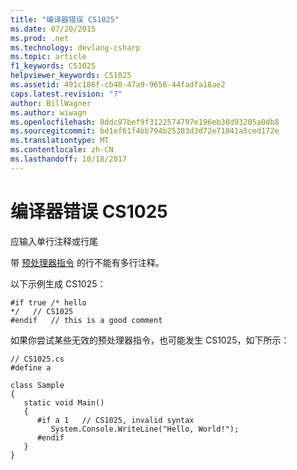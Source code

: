 ```yaml
---
title: "编译器错误 CS1025"
ms.date: 07/20/2015
ms.prod: .net
ms.technology: devlang-csharp
ms.topic: article
f1_keywords: CS1025
helpviewer_keywords: CS1025
ms.assetid: 491c186f-cb40-47a9-9656-44fadfa18ae2
caps.latest.revision: "7"
author: BillWagner
ms.author: wiwagn
ms.openlocfilehash: 8ddc97bef9f3122574797e196eb38d93205a0db8
ms.sourcegitcommit: bd1ef61f4bb794b25383d3d72e71041a5ced172e
ms.translationtype: MT
ms.contentlocale: zh-CN
ms.lasthandoff: 10/18/2017
---
```

# <a name="compiler-error-cs1025"></a>编译器错误 CS1025
应输入单行注释或行尾  
  
 带 [预处理器指令](../../csharp/language-reference/preprocessor-directives/index.md) 的行不能有多行注释。  
  
 以下示例生成 CS1025：  
  
```  
#if true /* hello  
*/   // CS1025  
#endif   // this is a good comment  
```  
  
 如果你尝试某些无效的预处理器指令，也可能发生 CS1025，如下所示：  
  
```  
// CS1025.cs  
#define a  
  
class Sample  
{  
   static void Main()  
   {  
      #if a 1   // CS1025, invalid syntax  
         System.Console.WriteLine("Hello, World!");  
      #endif  
   }  
}  
```
